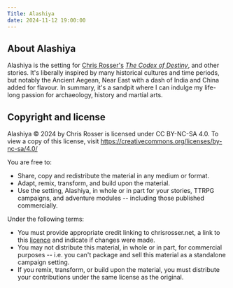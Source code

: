 ```yaml
---
Title: Alashiya
date: 2024-11-12 19:00:00
---
```


## About Alashiya

Alashiya is the setting for [Chris Rosser's](https://chrisrosser.net) [*The Codex of Destiny*](https://chrisrosser.net/books/codex-of-destiny), and other stories. It's liberally inspired by many historical cultures and time periods, but notably the Ancient Aegean, Near East with a dash of India and China added for flavour. In summary, it's a sandpit where I can indulge my life-long passion for archaeology, history and martial arts.

## Copyright and license

Alashiya © 2024 by Chris Rosser is licensed under CC BY-NC-SA 4.0. To view a copy of this license, visit https://creativecommons.org/licenses/by-nc-sa/4.0/

You are free to:

* Share, copy and redistribute the material in any medium or format.
* Adapt, remix, transform, and build upon the material.
* Use the setting, Alashiya, in whole or in part for your stories, TTRPG campaigns, and adventure modules -- including those published commercially.

Under the following terms:

* You must provide appropriate credit linking to chrisrosser.net, a link to this [licence](https://creativecommons.org/licenses/by-nc-sa/4.0/) and indicate if changes were made.
* You may not distribute this material, in whole or in part, for commercial purposes -- i.e. you can't package and sell this material as a standalone campaign setting.
* If you remix, transform, or build upon the material, you must distribute your contributions under the same license as the original.




